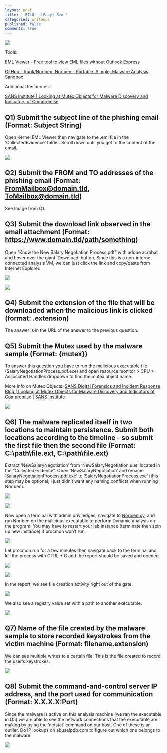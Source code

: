 ```yaml
---
layout: post
title: ' BTLO - [Easy] Ben '
categories: writeups
published: false
comments: true
---
```


![]({{site.baseurl}}/images/Ben.png)

Tools:

[EML Viewer - Free tool to view EML files without Outlook Express](https://www.nucleustechnologies.com/eml-viewer.html)

[GitHub - Rurik/Noriben: Noriben - Portable, Simple, Malware Analysis Sandbox](https://github.com/Rurik/Noriben)

Additional Resources:

[SANS Institute | Looking at Mutex Objects for Malware Discovery and Indicators of Compromise](https://www.sans.org/blog/looking-at-mutex-objects-for-malware-discovery-indicators-of-compromise/)

## Q1) Submit the subject line of the phishing email (Format: Subject String)

Open Kernel EML Viewer then navigate to the .eml file in the ‘CollectedEvidence’ folder. Scroll down until you get to the content of the email.

![]({{site.baseurl}}/images/Ben_0.png)

## Q2) Submit the FROM and TO addresses of the phishing email (Format: FromMailbox@domain.tld, ToMailbox@domain.tld)

See Image from Q1.

## Q3) Submit the download link observed in the email attachment (Format: https://www.domain.tld/path/something)

Open “Know the New Salary Negotiation Process.pdf” with adobe acrobat and hover over the giant ‘Download’ button. Since this is a non-internet connected analysis VM, we can just click the link and copy/paste from Internet Explorer.

![]({{site.baseurl}}/images/Ben_1.png)

![]({{site.baseurl}}/images/Ben_2.png)

## Q4) Submit the extension of the file that will be downloaded when the malicious link is clicked (format: .extension)

The answer is in the URL of the answer to the previous question.

## Q5) Submit the Mutex used by the malware sample (Format: {mutex})

To answer this question you have to run the malicious executable file (SalaryNegotiationProcess.pdf.exe) and open resource monitor > CPU > Associated Handles dropdown to find the mutex object name. 

More info on Mutex Objects: [SANS Digital Forensics and Incident Response Blog | Looking at Mutex Objects for Malware Discovery and Indicators of Compromise | SANS Institute](https://www.sans.org/blog/looking-at-mutex-objects-for-malware-discovery-indicators-of-compromise/)

![]({{site.baseurl}}/images/Ben_3.png)

## Q6) The malware replicated itself in two locations to maintain persistence. Submit both locations according to the timeline - so submit the first file then the second file (Format: C:\path\file.ext, C:\path\file.ext)

Extract ‘NewSalaryNegotiation’ from ‘NewSalaryNegotiation.uue’ located in the “CollectedEvidence”. Open ‘NewSalaryNegotiation’ and rename ‘SalaryNegotiationProcess.pdf.exe’ to ‘SalaryNegotiationProcess.exe’ (this step may be optional, I just didn’t want any naming conflicts when running Noriben).  

![]({{site.baseurl}}/images/Ben_4.png)

![]({{site.baseurl}}/images/Ben_5.png)

Now open a terminal with admin priviledges, navigate to [Norbien.py](http://Norbien.py), and run Noriben on the malicious executable to perform Dynamic analysis on the program. You may have to restart your lab instance (terminate then spin up new instance) if procmon won’t run.

![]({{site.baseurl}}/images/Ben_6.png)

Let procmon run for a few minutes then navigate back to the terminal and kill the process with CTRL + C and the report should be saved and opened. 

![]({{site.baseurl}}/images/Ben_7.png)

![]({{site.baseurl}}/images/Ben_8.png)

In the report, we see file creation activity right out of the gate. 

![]({{site.baseurl}}/images/Ben_9.png)

We also see a registry value set with a path to another executable.

![]({{site.baseurl}}/images/Ben_10.png)

## Q7) Name of the file created by the malware sample to store recorded keystrokes from the victim machine (Format: filename.extension)

We can see multiple writes to a certain file. This is the file created to record the user’s keystrokes.

![]({{site.baseurl}}/images/Ben_11.png)

## Q8) Submit the command-and-control server IP address, and the port used for communication (Format: X.X.X.X:Port)

Since the malware is active on this analysis machine (we ran the executable in Q5) we are able to see the network connections that the executable are making by using the ‘netstat’ command on our host. One of these is an outlier. Do IP lookups on abuseipdb.com to figure out which one belongs to the malware.

![]({{site.baseurl}}/images/Ben_12.png)
